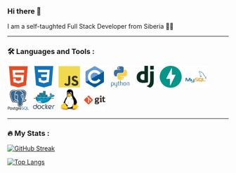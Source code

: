 ### Hi there 👋

I am a self-taughted Full Stack Developer from Siberia 👨‍💻

---


### :hammer_and_wrench: Languages and Tools :  
<div>
    <img src="https://github.com/devicons/devicon/blob/master/icons/html5/html5-plain.svg" title="HTML5" alt="HTML" width="50" height="50"/>&nbsp;
    <img src="https://github.com/devicons/devicon/blob/master/icons/css3/css3-plain.svg"  title="CSS3" alt="CSS" width="50" height="50"/>&nbsp;
    <img src="https://github.com/devicons/devicon/blob/master/icons/javascript/javascript-original.svg"  title="JS" alt="JS" width="50" height="50"/>&nbsp;
    <img src="https://github.com/devicons/devicon/blob/master/icons/c/c-original.svg" title="C" alt="C" width="50" height="50"/>&nbsp;
    <img src="https://github.com/devicons/devicon/blob/master/icons/python/python-original-wordmark.svg" title="python" alt="python" width="50" height="50"/>&nbsp;
    <img src="https://github.com/devicons/devicon/blob/master/icons/django/django-plain.svg" title="django" alt="django" width="50" height="50"/>&nbsp;
    <img src="https://github.com/devicons/devicon/blob/master/icons/fastapi/fastapi-original.svg" title="fastap" alt="fastapi" width="50" height="50"/>&nbsp;
    <img src="https://github.com/devicons/devicon/blob/master/icons/mysql/mysql-original-wordmark.svg" title="MySQL"  alt="MySQL" width="50" height="50"/>&nbsp;
    <img src="https://github.com/devicons/devicon/blob/master/icons/postgresql/postgresql-original-wordmark.svg" title="postgres"  alt="postgres" width="50" height="50"/>&nbsp;
    <img src="https://github.com/devicons/devicon/blob/master/icons/docker/docker-original-wordmark.svg" title="docker"  alt="docker" width="50" height="50"/>&nbsp;
    <img src="https://github.com/devicons/devicon/blob/master/icons/linux/linux-original.svg" title="linux"  alt="linux" width="50" height="50"/>&nbsp;
    <img src="https://github.com/devicons/devicon/blob/master/icons/git/git-original-wordmark.svg" title="Git" **alt="Git" width="50" height="50"/>
</div>

---


### :fire: My Stats : 
[![GitHub Streak](http://github-readme-streak-stats.herokuapp.com?user=0b1100100&theme=nightowl&hide_border=true&card_width=900)](https://git.io/streak-stats)

[![Top Langs](https://github-readme-stats.vercel.app/api/top-langs/?username=0b1100100&layout=compact&theme=nightowl&hide_border=true&card_width=900)](https://github.com/anuraghazra/github-readme-stats)
